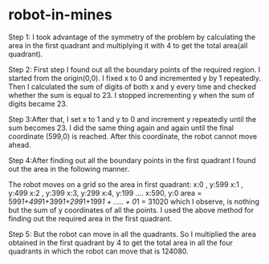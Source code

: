 # robot-in-mines

Step 1: I took advantage of the symmetry of the problem by calculating the area in the first quadrant and multiplying it with 4 to get the total area(all quadrant).

Step 2: First step I found out all the boundary points of the required region. I  started from the origin(0,0). I fixed x to 0 and incremented y by 1 repeatedly. Then I calculated the sum of digits of both x and y every time and checked whether the sum is equal to 23. I stopped incrementing y when the sum of digits became 23.

Step 3:After that, I set x to 1 and y to 0 and increment y repeatedly until the sum becomes 23. I did the same thing again and again until the final coordinate (599,0) is reached. After this coordinate, the robot cannot move ahead.

Step 4:After finding out all the boundary points in the first quadrant I found out the area in the following manner.

The robot moves on a grid so the area in first quadrant:
x:0 , y:599
x:1 , y:499
x:2 , y:399
x:3, y:299
x:4, y:199
....
x:590, y:0
area = 599*1+499*1+399*1+299*1+199*1 + ..... + 0*1 = 31020 which I  observe, is nothing but the sum of y coordinates of all the points. I used the above method for finding out the required area in the first quadrant.

Step 5: But the robot can move in all the quadrants. So I multiplied the area obtained in the first quadrant by 4 to get the total area in all the four quadrants in which the robot can move that is 124080.
